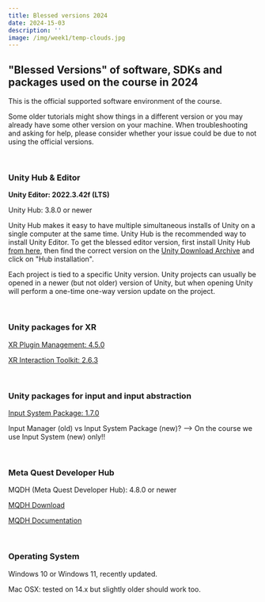 ```yaml
---
title: Blessed versions 2024
date: 2024-15-03
description: ''
image: /img/week1/temp-clouds.jpg
---
```


## "Blessed Versions" of software, SDKs and packages used on the course in 2024

This is the official supported software environment of the course.

Some older tutorials might show things in a different version or you may already have some other version on your machine. When troubleshooting and asking for help, please consider whether your issue could be due to not using the official versions.

&nbsp;

### Unity Hub & Editor

**Unity Editor: 2022.3.42f (LTS)**

Unity Hub: 3.8.0 or newer

Unity Hub makes it easy to have multiple simultaneous installs of Unity on a single computer at the same time. Unity Hub is the recommended way to install Unity Editor. To get the blessed editor version, first install Unity Hub [from here](https://unity.com/download), then find the correct version on the [Unity Download Archive](https://unity.com/releases/editor/archive) and click on "Hub installation".

Each project is tied to a specific Unity version. Unity projects can usually be opened in a newer (but not older) version of Unity, but when opening Unity will perform a one-time one-way version update on the project.


&nbsp;

### Unity packages for XR

[XR Plugin Management: 4.5.0](https://docs.unity3d.com/Packages/com.unity.xr.management@4.5/manual/index.html)

[XR Interaction Toolkit: 2.6.3](https://docs.unity3d.com/Packages/com.unity.xr.interaction.toolkit@2.6/manual/index.html)

&nbsp;

### Unity packages for input and input abstraction

[Input System Package: 1.7.0](https://docs.unity3d.com/Packages/com.unity.inputsystem@1.7/manual/index.html)

Input Manager (old) vs Input System Package (new)? --> On the course we use Input System (new) only!! 

&nbsp;

### Meta Quest Developer Hub

MQDH (Meta Quest Developer Hub): 4.8.0 or newer

[MQDH Download](https://developer.oculus.com/meta-quest-developer-hub/)

[MQDH Documentation](https://developer.oculus.com/documentation/unity/ts-odh/)

&nbsp;

### Operating System

Windows 10 or Windows 11, recently updated.

Mac OSX: tested on 14.x but slightly older should work too.




